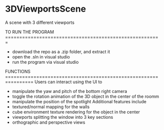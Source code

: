# 3DViewportsScene
A scene with 3 different viewports

TO RUN THE PROGRAM =======================================================
- download the repo as a .zip folder, and extract it
- open the .sln in visual studio
- run the program via visual studio

FUNCTIONS ================================================================
Users can interact using the UI to
- manipulate the yaw and pitch of the bottom right camera
- toggle the rotation animation of the 3D object in the center of the roomm
- manipulate the position of the spotlight
Additional features include
- textured/normal mapping for the walls
- cube environment texture rendering for the object in the center
- viewports splitting the window into 3 key sections
- orthographic and perspective views
